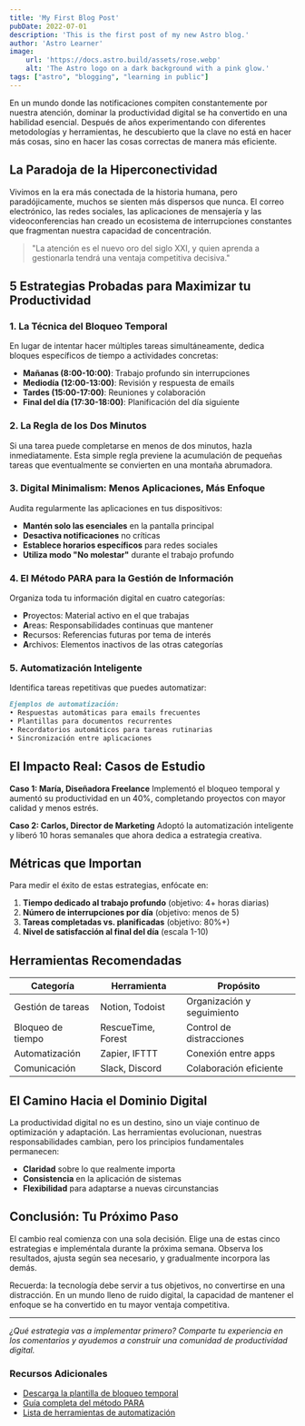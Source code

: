 ```yaml
---
title: 'My First Blog Post'
pubDate: 2022-07-01
description: 'This is the first post of my new Astro blog.'
author: 'Astro Learner'
image:
    url: 'https://docs.astro.build/assets/rose.webp'
    alt: 'The Astro logo on a dark background with a pink glow.'
tags: ["astro", "blogging", "learning in public"]
---
```


En un mundo donde las notificaciones compiten constantemente por nuestra atención, dominar la productividad digital se ha convertido en una habilidad esencial. Después de años experimentando con diferentes metodologías y herramientas, he descubierto que la clave no está en hacer más cosas, sino en hacer las cosas correctas de manera más eficiente.

## La Paradoja de la Hiperconectividad

Vivimos en la era más conectada de la historia humana, pero paradójicamente, muchos se sienten más dispersos que nunca. El correo electrónico, las redes sociales, las aplicaciones de mensajería y las videoconferencias han creado un ecosistema de interrupciones constantes que fragmentan nuestra capacidad de concentración.

> "La atención es el nuevo oro del siglo XXI, y quien aprenda a gestionarla tendrá una ventaja competitiva decisiva."

## 5 Estrategias Probadas para Maximizar tu Productividad

### 1. La Técnica del Bloqueo Temporal

En lugar de intentar hacer múltiples tareas simultáneamente, dedica bloques específicos de tiempo a actividades concretas:

- **Mañanas (8:00-10:00)**: Trabajo profundo sin interrupciones
- **Mediodía (12:00-13:00)**: Revisión y respuesta de emails
- **Tardes (15:00-17:00)**: Reuniones y colaboración
- **Final del día (17:30-18:00)**: Planificación del día siguiente

### 2. La Regla de los Dos Minutos

Si una tarea puede completarse en menos de dos minutos, hazla inmediatamente. Esta simple regla previene la acumulación de pequeñas tareas que eventualmente se convierten en una montaña abrumadora.

### 3. Digital Minimalism: Menos Aplicaciones, Más Enfoque

Audita regularmente las aplicaciones en tus dispositivos:

- **Mantén solo las esenciales** en la pantalla principal
- **Desactiva notificaciones** no críticas
- **Establece horarios específicos** para redes sociales
- **Utiliza modo "No molestar"** durante el trabajo profundo

### 4. El Método PARA para la Gestión de Información

Organiza toda tu información digital en cuatro categorías:

- **P**royectos: Material activo en el que trabajas
- **A**reas: Responsabilidades continuas que mantener
- **R**ecursos: Referencias futuras por tema de interés
- **A**rchivos: Elementos inactivos de las otras categorías

### 5. Automatización Inteligente

Identifica tareas repetitivas que puedes automatizar:

```markdown
Ejemplos de automatización:
• Respuestas automáticas para emails frecuentes
• Plantillas para documentos recurrentes
• Recordatorios automáticos para tareas rutinarias
• Sincronización entre aplicaciones
```

## El Impacto Real: Casos de Estudio

**Caso 1: María, Diseñadora Freelance**
Implementó el bloqueo temporal y aumentó su productividad en un 40%, completando proyectos con mayor calidad y menos estrés.

**Caso 2: Carlos, Director de Marketing**
Adoptó la automatización inteligente y liberó 10 horas semanales que ahora dedica a estrategia creativa.

## Métricas que Importan

Para medir el éxito de estas estrategias, enfócate en:

1. **Tiempo dedicado al trabajo profundo** (objetivo: 4+ horas diarias)
2. **Número de interrupciones por día** (objetivo: menos de 5)
3. **Tareas completadas vs. planificadas** (objetivo: 80%+)
4. **Nivel de satisfacción al final del día** (escala 1-10)

## Herramientas Recomendadas

| Categoría | Herramienta | Propósito |
|-----------|------------|-----------|
| Gestión de tareas | Notion, Todoist | Organización y seguimiento |
| Bloqueo de tiempo | RescueTime, Forest | Control de distracciones |
| Automatización | Zapier, IFTTT | Conexión entre apps |
| Comunicación | Slack, Discord | Colaboración eficiente |

## El Camino Hacia el Dominio Digital

La productividad digital no es un destino, sino un viaje continuo de optimización y adaptación. Las herramientas evolucionan, nuestras responsabilidades cambian, pero los principios fundamentales permanecen:

- **Claridad** sobre lo que realmente importa
- **Consistencia** en la aplicación de sistemas
- **Flexibilidad** para adaptarse a nuevas circunstancias

## Conclusión: Tu Próximo Paso

El cambio real comienza con una sola decisión. Elige una de estas cinco estrategias e impleméntala durante la próxima semana. Observa los resultados, ajusta según sea necesario, y gradualmente incorpora las demás.

Recuerda: la tecnología debe servir a tus objetivos, no convertirse en una distracción. En un mundo lleno de ruido digital, la capacidad de mantener el enfoque se ha convertido en tu mayor ventaja competitiva.

---

*¿Qué estrategia vas a implementar primero? Comparte tu experiencia en los comentarios y ayudemos a construir una comunidad de productividad digital.*

### Recursos Adicionales

- [Descarga la plantilla de bloqueo temporal](# "Enlace de prueba")
- [Guía completa del método PARA](# "Enlace de prueba")
- [Lista de herramientas de automatización](# "Enlace de prueba")
